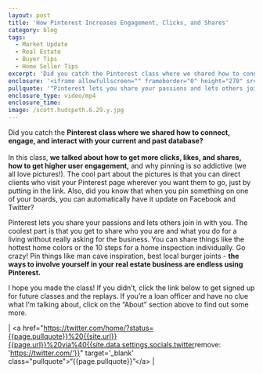 ```yaml
---
layout: post
title: 'How Pinterest Increases Engagement, Clicks, and Shares'
category: blog
tags:
  - Market Update
  - Real Estate
  - Buyer Tips
  - Home Seller Tips
excerpt: 'Did you catch the Pinterest class where we shared how to connect, engage, and interact with your current and past database?'
enclosure: '<iframe allowfullscreen="" frameborder="0" height="270" src="https://www.youtube.com/embed/6gDilUo2tjo" width="480"></iframe>'
pullquote: '"Pinterest lets you share your passions and lets others join."'
enclosure_type: video/mp4
enclosure_time:
image: /scott.hudspeth.6.29.y.jpg
---
```



Did you catch the **Pinterest class where we shared how to connect, engage, and interact with your current and past database?**
<br>
<br>In this class, **we talked about how to get more clicks, likes, and shares, how to get higher user engagement,** and why pinning is so addictive (we all love pictures!). The cool part about the pictures is that you can direct clients who visit your Pinterest page wherever you want them to go, just by putting in the link. Also, did you know that when you pin something on one of your boards, you can automatically have it update on Facebook and Twitter?

Pinterest lets you share your passions and lets others join in with you. The coolest part is that you get to share who you are and what you do for a living without really asking for the business. You can share things like the hottest home colors or the 10 steps for a home inspection individually. Go crazy! Pin things like man cave inspiration, best local burger joints - **the ways to involve yourself in your real estate business are endless using Pinterest.**

I hope you made the class! If you didn’t, click the link below to get signed up for future classes and the replays. If you’re a loan officer and have no clue what I’m talking about, click on the “About” section above to find out some more.

| &lt;a href="https://twitter.com/home/?status={{page.pullquote}}%20{{site.url}}{{page.url}}%20via%40{{site.data.settings.socials.twitter</td><td>remove: 'https://twitter.com/'}}" target='_blank' class="pullquote"&gt;“{{page.pullquote}}”&lt;/a&gt; |